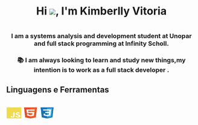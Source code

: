  <h1 align="center">Hi <img src="https://media.tenor.com/images/30169e4a670daf12443df7d2dd140176/tenor.gif" height="32" />, I'm Kimberlly Vitoria</i><h1>                                

<h3 align="center"> I am a systems analysis and development student at Unopar and full stack programming at Infinity Scholl.</h3>
<h3 align="center">📚  I am always looking to learn and study new things,my intention is to work as a full stack developer .</h3>

###
                      
              
## Linguagens e Ferramentas
 <div style="display: inline_block"><br>
  <img align="center" alt="Kim-Js" height="30" width="40" src="https://raw.githubusercontent.com/devicons/devicon/master/icons/javascript/javascript-plain.svg">
  <img align="center" alt="Kim-HTML" height="30" width="40" src="https://raw.githubusercontent.com/devicons/devicon/master/icons/html5/html5-original.svg">
  <img align="center" alt="Kim-CSS" height="30" width="40" src="https://raw.githubusercontent.com/devicons/devicon/master/icons/css3/css3-original.svg">
</div>

           
